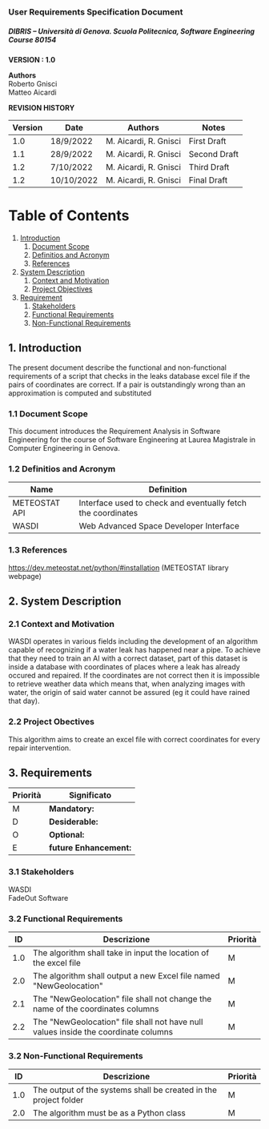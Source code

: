 ### User Requirements Specification Document
##### DIBRIS – Università di Genova. Scuola Politecnica, Software Engineering Course 80154


**VERSION : 1.0**

**Authors**  
Roberto Gnisci<br/>
Matteo Aicardi


**REVISION HISTORY**

| Version    | Date        | Authors      | Notes        |
| ----------- | ----------- | ----------- | ----------- |
| 1.0 | 18/9/2022 |M. Aicardi, R. Gnisci | First Draft |
| 1.1 | 28/9/2022 |M. Aicardi, R. Gnisci | Second Draft |
| 1.2 | 7/10/2022 |M. Aicardi, R. Gnisci | Third Draft |
| 1.2 | 10/10/2022 |M. Aicardi, R. Gnisci | Final Draft |

# Table of Contents

1. [Introduction](#p1)
	1. [Document Scope](#sp1.1)
	2. [Definitios and Acronym](#sp1.2) 
	3. [References](#sp1.3)
2. [System Description](#p2)
	1. [Context and Motivation](#sp2.1)
	2. [Project Objectives](#sp2.2)
3. [Requirement](#p3)
 	1. [Stakeholders](#sp3.1)
 	2. [Functional Requirements](#sp3.2)
 	3. [Non-Functional Requirements](#sp3.3)
  
  

<a name="p1"></a>

## 1. Introduction
The present document describe the functional and non-functional requirements of a script that checks in the leaks database excel file if 
the pairs of coordinates are correct. If a pair is outstandingly wrong than an approximation is computed and substituted


<a name="sp1.1"></a>

### 1.1 Document Scope
This document introduces the Requirement Analysis in Software Engineering for the course of Software Engineering at Laurea Magistrale in Computer Engineering in Genova. 


<a name="sp1.2"></a>

### 1.2 Definitios and Acronym


| Name				| Definition | 
| ------------------------------------- | ----------- | 
| METEOSTAT API                                  | Interface used to check and eventually fetch the coordinates|
| WASDI                                   | Web Advanced Space Developer Interface |

<a name="sp1.3"></a>

### 1.3 References 

https://dev.meteostat.net/python/#installation (METEOSTAT library webpage)
<a name="p2"></a>

## 2. System Description
<a name="sp2.15"></a>

### 2.1 Context and Motivation
<a name="sp2.2"></a>
WASDI operates in various fields including the development of an algorithm capable of recognizing if a water leak has happened near a pipe.
To achieve that they need to train an AI with a correct dataset, part of this dataset is inside a database with coordinates of places where a leak
has already occured and repaired. If the coordinates are not correct then it is impossible to retrieve weather data which means that, when analyzing images with water,
the origin of said water cannot be assured (eg it could have rained that day).

### 2.2 Project Obectives 
<a name="p3"></a>
This algorithm aims to create an excel file with correct coordinates for every repair intervention.

## 3. Requirements

| Priorità | Significato | 
| --------------- | ----------- | 
| M | **Mandatory:**   |
| D | **Desiderable:** |
| O | **Optional:**    |
| E | **future Enhancement:** |

<a name="sp3.1"></a>
### 3.1 Stakeholders
WASDI<br/>
FadeOut Software

<a name="sp3.2"></a>
### 3.2 Functional Requirements 

| ID | Descrizione | Priorità |
| --------------- | ----------- | ---------- | 
| 1.0 | The algorithm shall take in input the location of the excel file |M|
| 2.0 | The algorithm shall output a new Excel file named "NewGeolocation" |M|
| 2.1 | The "NewGeolocation" file shall not change the name of the coordinates columns |M|
| 2.2 | The "NewGeolocation" file shall not have null values inside the coordinate columns |M|



<a name="sp3.3"></a>
### 3.2 Non-Functional Requirements 
 
| ID | Descrizione | Priorità |
| --------------- | ----------- | ---------- | 
| 1.0 |The output of the systems shall be created in the project folder |M|
| 2.0 |The algorithm must be as a Python class |M|
